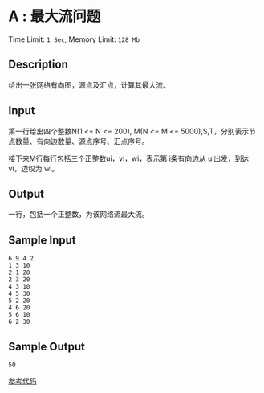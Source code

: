 # A : 最大流问题

Time Limit: `1 Sec`, Memory Limit: `128 Mb `

## Description

给出一张网络有向图，源点及汇点，计算其最大流。

## Input

第一行给出四个整数N(1 <= N <= 200), M(N <= M <= 5000),S,T，分别表示节点数量、有向边数量、源点序号、汇点序号。

接下来M行每行包括三个正整数ui，vi，wi，表示第 i条有向边从 ui出发，到达 vi，边权为 wi。

## Output

一行，包括一个正整数，为该网络流最大流。

## Sample Input

```
6 9 4 2
1 3 10
2 1 20
2 3 20
4 3 10
4 5 30
5 2 20
4 6 20
5 6 10
6 2 30
```

## Sample Output

```
50
```

[参考代码](../solution/1050%20A.cpp)
